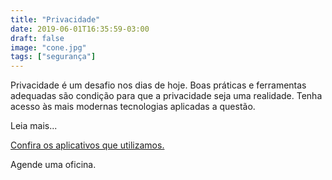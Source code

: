 ```yaml
---
title: "Privacidade"
date: 2019-06-01T16:35:59-03:00
draft: false
image: "cone.jpg"
tags: ["segurança"]
---
```


Privacidade é um desafio nos dias de hoje. Boas práticas e ferramentas adequadas são condição para que a privacidade seja uma realidade. Tenha acesso às mais modernas tecnologias aplicadas a questão.

Leia mais...

<a data-disable-linkrewriter="true" data-modal-video="" data-modal-size="854x480" target="modal-frame" href="https://securityinabox.org/pt/" class=" unifyCta">Confira os aplicativos que utilizamos.</a>

Agende uma oficina.
